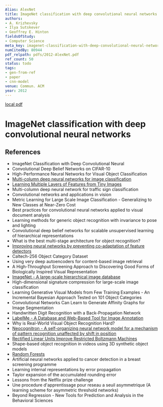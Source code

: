 ```yaml
---
Alias: AlexNet
title: ImageNet classification with deep convolutional neural networks
authors:
- A. Krizhevsky
- Ilya Sutskever
- Geoffrey E. Hinton
fieldsOfStudy:
- Computer Science
meta_key: imagenet-classification-with-deep-convolutional-neural-networks
numCitedBy: 80944
pdf_relpath: pdfs/2012-AlexNet.pdf
ref_count: 50
status: todo
tags:
- gen-from-ref
- paper
- cnn-model
venue: Commun. ACM
year: 2012
---
```


[local pdf](../../../pdfs/2012-AlexNet.pdf)

# ImageNet classification with deep convolutional neural networks

## References

- ImageNet Classification with Deep Convolutional Neural
- Convolutional Deep Belief Networks on CIFAR-10
- High-Performance Neural Networks for Visual Object Classification
- [Multi-column deep neural networks for image classification](./multi-column-deep-neural-networks-for-image-classification.md)
- [Learning Multiple Layers of Features from Tiny Images](./learning-multiple-layers-of-features-from-tiny-images.md)
- Multi-column deep neural network for traffic sign classification
- Convolutional networks and applications in vision
- Metric Learning for Large Scale Image Classification - Generalizing to New Classes at Near-Zero Cost
- Best practices for convolutional neural networks applied to visual document analysis
- Learning methods for generic object recognition with invariance to pose and lighting
- Convolutional deep belief networks for scalable unsupervised learning of hierarchical representations
- What is the best multi-stage architecture for object recognition?
- [Improving neural networks by preventing co-adaptation of feature detectors](./improving-neural-networks-by-preventing-co-adaptation-of-feature-detectors.md)
- Caltech-256 Object Category Dataset
- Using very deep autoencoders for content-based image retrieval
- A High-Throughput Screening Approach to Discovering Good Forms of Biologically Inspired Visual Representation
- [ImageNet - A large-scale hierarchical image database](./imagenet-a-large-scale-hierarchical-image-database.md)
- High-dimensional signature compression for large-scale image classification
- Learning Generative Visual Models from Few Training Examples - An Incremental Bayesian Approach Tested on 101 Object Categories
- Convolutional Networks Can Learn to Generate Affinity Graphs for Image Segmentation
- Handwritten Digit Recognition with a Back-Propagation Network
- [LabelMe - A Database and Web-Based Tool for Image Annotation](./labelme-a-database-and-web-based-tool-for-image-annotation.md)
- Why is Real-World Visual Object Recognition Hard?
- [Neocognitron - A self-organizing neural network model for a mechanism of pattern recognition unaffected by shift in position](./neocognitron-a-self-organizing-neural-network-model-for-a-mechanism-of-pattern-recognition-unaffected-by-shift-in-position.md)
- [Rectified Linear Units Improve Restricted Boltzmann Machines](./rectified-linear-units-improve-restricted-boltzmann-machines.md)
- Shape-based object recognition in videos using 3D synthetic object models
- [Random Forests](./random-forests.md)
- Artificial neural networks applied to cancer detection in a breast screening programme
- Learning internal representations by error propagation
- Taylor expansion of the accumulated rounding error
- Lessons from the Netflix prize challenge
- Une procedure d'apprentissage pour reseau a seuil asymmetrique (A learning scheme for asymmetric threshold networks)
- Beyond Regression - New Tools for Prediction and Analysis in the Behavioral Sciences
